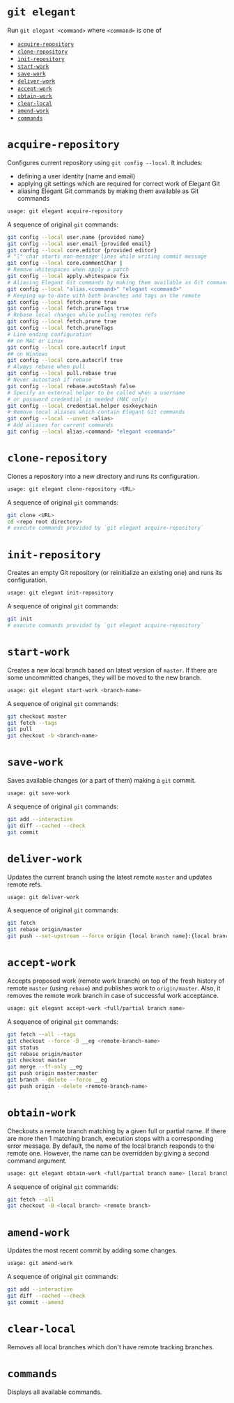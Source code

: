 # `git elegant`
Run `git elegant <command>` where `<command>` is one of

- [`acquire-repository`](#acquire-repository)
- [`clone-repository`](#clone-repository)
- [`init-repository`](#init-repository)
- [`start-work`](#start-work)
- [`save-work`](#save-work)
- [`deliver-work`](#deliver-work)
- [`accept-work`](#accept-work)
- [`obtain-work`](#obtain-work)
- [`clear-local`](#clear-local)
- [`amend-work`](#amend-work)
- [`commands`](#commands)

# `acquire-repository`
Configures current repository using `git config --local`. It includes:
    
- defining a user identity (name and email)
- applying git settings which are required for correct work of Elegant Git
- aliasing Elegant Git commands by making them available as Git commands

```bash
usage: git elegant acquire-repository
```

A sequence of original `git` commands:
```bash
git config --local user.name {provided name}
git config --local user.email {provided email}
git config --local core.editor {provided editor}
# "|" char starts non-message lines while writing commit message
git config --local core.commentChar |
# Remove whitespaces when apply a patch
git config --local apply.whitespace fix
# Aliasing Elegant Git commands by making them available as Git commands
git config --local "alias.<command>" "elegant <command>"
# Keeping up-to-date with both branches and tags on the remote
git config --local fetch.prune true
git config --local fetch.pruneTags true
# Rebase local changes while puling remotes refs
git config --local fetch.prune true
git config --local fetch.pruneTags
# Line ending configuration
## on MAC or Linux
git config --local core.autocrlf input
## on Windows
git config --local core.autocrlf true
# Always rebase when pull
git config --local pull.rebase true
# Never autostash if rebase
git config --local rebase.autoStash false
# Specify an external helper to be called when a username 
# or password credential is needed (MAC only)
git config --local credential.helper osxkeychain
# Remove local aliases which contain Elegant Git commands
git config --local --unset <alias>
# Add aliases for current commands
git config --local alias.<command> "elegant <command>"
```

# `clone-repository`
Clones a repository into a new directory and runs its configuration.

```bash
usage: git elegant clone-repository <URL>
```

A sequence of original `git` commands:
```bash
git clone <URL>
cd <repo root directory>
# execute commands provided by `git elegant acquire-repository`
```

# `init-repository`
Creates an empty Git repository (or reinitialize an existing one) and runs its configuration.

```bash
usage: git elegant init-repository
```

A sequence of original `git` commands:
```bash
git init
# execute commands provided by `git elegant acquire-repository`
```

# `start-work`
Creates a new local branch based on latest version of `master`. If there are some uncommitted
changes, they will be moved to the new branch.

```bash
usage: git elegant start-work <branch-name>
```

A sequence of original `git` commands:
```bash
git checkout master
git fetch --tags
git pull
git checkout -b <branch-name>
```

# `save-work`
Saves available changes (or a part of them) making a `git` commit.

```bash
usage: git save-work
```

A sequence of original `git` commands:
```bash
git add --interactive
git diff --cached --check
git commit
```

# `deliver-work`
Updates the current branch using the latest remote `master` and updates remote refs.

```bash
usage: git deliver-work
```

A sequence of original `git` commands:
```bash
git fetch
git rebase origin/master
git push --set-upstream --force origin {local branch name}:{local branch name}
```

# `accept-work`
Accepts proposed work (remote work branch) on top of the fresh history of remote `master` (using
`rebase`) and publishes work to `origin/master`. Also, it removes the remote work branch in case of
successful work acceptance.

```bash
usage: git elegant accept-work <full/partial branch name>
```
A sequence of original `git` commands:
```bash
git fetch --all --tags
git checkout --force -B __eg <remote-branch-name>
git status
git rebase origin/master
git checkout master
git merge --ff-only __eg
git push origin master:master
git branch --delete --force __eg
git push origin --delete <remote-branch-name>
```

# `obtain-work`
Checkouts a remote branch matching by a given full or partial name. If there are more then 1
matching branch, execution stops with a corresponding error message. By default, the name of the
local branch responds to the remote one. However, the name can be overridden by giving a second
command argument.

```bash
usage: git elegant obtain-work <full/partial branch name> [local branch name]
```

A sequence of original `git` commands:
```bash
git fetch --all
git checkout -B <local branch> <remote branch>
```

# `amend-work`
Updates the most recent commit by adding some changes.

```bash
usage: git amend-work
```

A sequence of original `git` commands:
```bash
git add --interactive
git diff --cached --check
git commit --amend
```

# `clear-local`
Removes all local branches which don't have remote tracking branches.

# `commands`
Displays all available commands.
